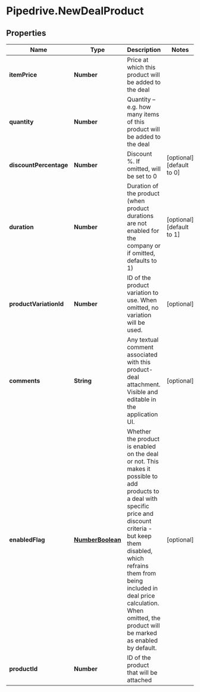 # Pipedrive.NewDealProduct

## Properties

Name | Type | Description | Notes
------------ | ------------- | ------------- | -------------
**itemPrice** | **Number** | Price at which this product will be added to the deal | 
**quantity** | **Number** | Quantity – e.g. how many items of this product will be added to the deal | 
**discountPercentage** | **Number** | Discount %. If omitted, will be set to 0 | [optional] [default to 0]
**duration** | **Number** | Duration of the product (when product durations are not enabled for the company or if omitted, defaults to 1) | [optional] [default to 1]
**productVariationId** | **Number** | ID of the product variation to use. When omitted, no variation will be used. | [optional] 
**comments** | **String** | Any textual comment associated with this product-deal attachment. Visible and editable in the application UI. | [optional] 
**enabledFlag** | [**NumberBoolean**](NumberBoolean.md) | Whether the product is enabled on the deal or not. This makes it possible to add products to a deal with specific price and discount criteria - but keep them disabled, which refrains them from being included in deal price calculation. When omitted, the product will be marked as enabled by default. | [optional] 
**productId** | **Number** | ID of the product that will be attached | 


